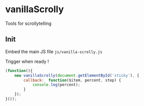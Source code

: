 # vanillaScrolly

Tools for scrollytelling

## Init

Embed the main JS file `js/vanilla-scrolly.js`

Trigger when ready !

```js
(function(){
    new vanillaScrolly(document.getElementById('sticky'), {
        callback:  function($item, percent, step) {
            console.log(percent);
        }
    });
}());
```
